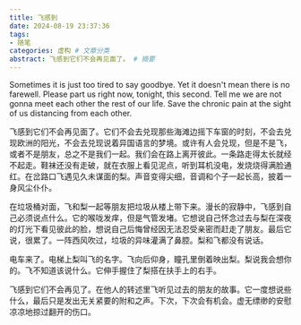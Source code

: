 ```yaml
---
title: 飞感到
date: 2024-08-19 23:37:36
tags:
- 随笔
categories: 虚构 # 文章分类
abstract: 飞感到它们不会再见面了。 # 摘要
---
```


Sometimes it is just too tired to say goodbye. Yet it doesn't mean there is no farewell. Please part us right now, tonight, this second. Tell me we are not gonna meet each other the rest of our life. Save the chronic pain at the sight of us distancing from each other.

飞感到它们不会再见面了。它们不会去兑现那些海滩边摇下车窗的时刻，不会去兑现欧洲的阳光，不会去兑现说着异国语言的梦境。或许有人会兑现，但是不是飞，或者不是朋友，总之不是我们一起。我们会在路上离开彼此。一条路走得太长就经不起走。鞋袜还没有走破，就在衣服上看见泥点，听到耳机没电，发烧烧得满脸通红。在岔路口飞遇见久未谋面的梨。声音变得尖细，音调和个子一起长高，披着一身风尘仆仆。

在垃圾桶对面，飞和梨一起等朋友把垃圾从楼上带下来。漫长的寂静中，飞感到自己必须说点什么。它的喉咙发痒，但是气管发堵。它想说自己怀念过去与梨在深夜的灯光下看见彼此的脸，想说自己后悔曾经因无法忍受亲密而赶走了朋友。最后它说，很累了。一阵西风吹过，垃圾的异味灌满了鼻腔。梨和飞都没有说话。

电车来了。电梯上梨叫飞的名字。飞向后仰身，瞳孔里倒着映出梨。梨说我会想你的。飞不知道该说什么。它伸手握住了梨搭在扶手上的右手。

飞感到它们不会再见了。在他人的转述里飞听见过去的朋友的故事。它一度想说些什么，最后只是发出无关紧要的附和之声。下次，下次会有机会。虚无缥缈的安慰凉凉地掠过翻开的伤口。
